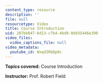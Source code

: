 ```yaml
---
content_type: resource
description: ''
file: null
resourcetype: Video
title: Course Introduction
uid: 207bb847-6d13-c7b4-4bd9-0dd35446e390
video_files:
  video_captions_file: null
video_metadata:
  youtube_id: WxqdIRbQp0c
---
```


**Topics covered:** Course Introduction

**Instructor:** Prof. Robert Field